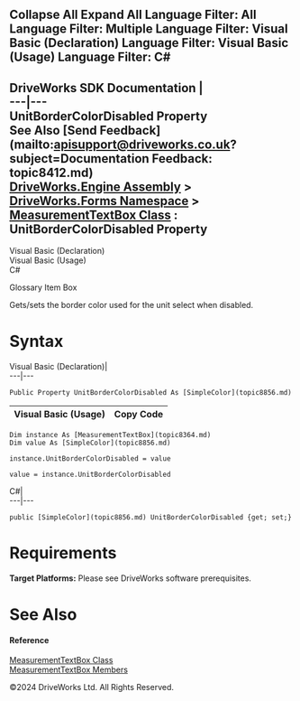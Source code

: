       

 Collapse All Expand All  Language Filter: All  Language Filter: Multiple  Language Filter: Visual Basic (Declaration) Language Filter: Visual Basic (Usage) Language Filter: C#  
---  
DriveWorks SDK Documentation  |   
---|---  
UnitBorderColorDisabled Property   
See Also [Send Feedback](mailto:apisupport@driveworks.co.uk?subject=Documentation Feedback: topic8412.md)  
[DriveWorks.Engine Assembly](topic2156.md) > [DriveWorks.Forms Namespace](topic7266.md) > [MeasurementTextBox Class](topic8364.md) : UnitBorderColorDisabled Property  
---  
  
Visual Basic (Declaration)    
Visual Basic (Usage)    
C# 

Glossary Item Box

Gets/sets the border color used for the unit select when disabled. 

# Syntax

Visual Basic (Declaration)|   
---|---  
      
    
    Public Property UnitBorderColorDisabled As [SimpleColor](topic8856.md)  
  
Visual Basic (Usage)| Copy Code  
---|---  
      
    
    Dim instance As [MeasurementTextBox](topic8364.md)
    Dim value As [SimpleColor](topic8856.md)
     
    instance.UnitBorderColorDisabled = value
     
    value = instance.UnitBorderColorDisabled  
  
C#|   
---|---  
      
    
    public [SimpleColor](topic8856.md) UnitBorderColorDisabled {get; set;}  
  
# Requirements

**Target Platforms:** Please see DriveWorks software prerequisites.

# See Also

#### Reference

[MeasurementTextBox Class](topic8364.md)   
[MeasurementTextBox Members](topic8365.md)

©2024 DriveWorks Ltd. All Rights Reserved.
